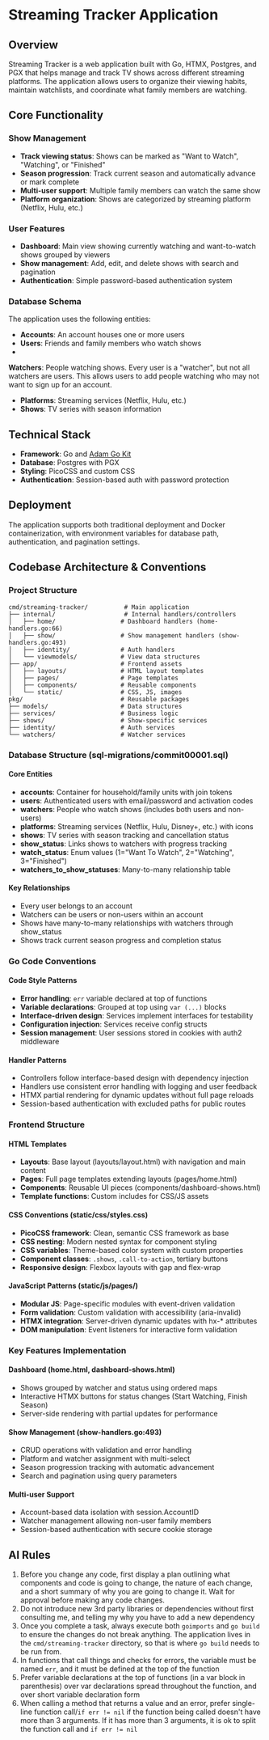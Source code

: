 # Streaming Tracker Application

## Overview

Streaming Tracker is a web application built with Go, HTMX, Postgres, and PGX that helps manage and track TV shows across different streaming platforms. The application allows users to organize their viewing habits, maintain watchlists, and coordinate what family members are watching.

## Core Functionality

### Show Management
- **Track viewing status**: Shows can be marked as "Want to Watch", "Watching", or "Finished"
- **Season progression**: Track current season and automatically advance or mark complete
- **Multi-user support**: Multiple family members can watch the same show 
- **Platform organization**: Shows are categorized by streaming platform (Netflix, Hulu, etc.)

### User Features
- **Dashboard**: Main view showing currently watching and want-to-watch shows grouped by viewers
- **Show management**: Add, edit, and delete shows with search and pagination
- **Authentication**: Simple password-based authentication system

### Database Schema
The application uses the following entities:
- **Accounts**: An account houses one or more users
- **Users**: Friends and family members who watch shows
- 
**Watchers**: People watching shows. Every user is a "watcher", but not all watchers are users. This allows users to add people watching who may not want to sign up for an account.
- **Platforms**: Streaming services (Netflix, Hulu, etc.)
- **Shows**: TV series with season information

## Technical Stack

- **Framework**: Go and [Adam Go Kit](https://github.com/adampresley/adamgokit)
- **Database**: Postgres with PGX
- **Styling**: PicoCSS and custom CSS
- **Authentication**: Session-based auth with password protection

## Deployment

The application supports both traditional deployment and Docker containerization, with environment variables for database path, authentication, and pagination settings.

## Codebase Architecture & Conventions

### Project Structure
```
cmd/streaming-tracker/          # Main application
├── internal/                   # Internal handlers/controllers
│   ├── home/                  # Dashboard handlers (home-handlers.go:66)
│   ├── show/                  # Show management handlers (show-handlers.go:493)
│   ├── identity/              # Auth handlers
│   └── viewmodels/            # View data structures
├── app/                       # Frontend assets
│   ├── layouts/               # HTML layout templates
│   ├── pages/                 # Page templates
│   ├── components/            # Reusable components
│   └── static/                # CSS, JS, images
pkg/                           # Reusable packages
├── models/                    # Data structures
├── services/                  # Business logic
├── shows/                     # Show-specific services
├── identity/                  # Auth services
└── watchers/                  # Watcher services
```

### Database Structure (sql-migrations/commit00001.sql)

#### Core Entities
- **accounts**: Container for household/family units with join tokens
- **users**: Authenticated users with email/password and activation codes
- **watchers**: People who watch shows (includes both users and non-users)
- **platforms**: Streaming services (Netflix, Hulu, Disney+, etc.) with icons
- **shows**: TV series with season tracking and cancellation status
- **show_status**: Links shows to watchers with progress tracking
- **watch_status**: Enum values (1="Want To Watch", 2="Watching", 3="Finished")
- **watchers_to_show_statuses**: Many-to-many relationship table

#### Key Relationships
- Every user belongs to an account
- Watchers can be users or non-users within an account
- Shows have many-to-many relationships with watchers through show_status
- Shows track current season progress and completion status

### Go Code Conventions

#### Code Style Patterns
- **Error handling**: `err` variable declared at top of functions
- **Variable declarations**: Grouped at top using `var (...)` blocks
- **Interface-driven design**: Services implement interfaces for testability
- **Configuration injection**: Services receive config structs
- **Session management**: User sessions stored in cookies with auth2 middleware

#### Handler Patterns
- Controllers follow interface-based design with dependency injection
- Handlers use consistent error handling with logging and user feedback
- HTMX partial rendering for dynamic updates without full page reloads
- Session-based authentication with excluded paths for public routes

### Frontend Structure

#### HTML Templates
- **Layouts**: Base layout (layouts/layout.html) with navigation and main content
- **Pages**: Full page templates extending layouts (pages/home.html)
- **Components**: Reusable UI pieces (components/dashboard-shows.html)
- **Template functions**: Custom includes for CSS/JS assets

#### CSS Conventions (static/css/styles.css)
- **PicoCSS framework**: Clean, semantic CSS framework as base
- **CSS nesting**: Modern nested syntax for component styling
- **CSS variables**: Theme-based color system with custom properties
- **Component classes**: `.shows`, `.call-to-action`, tertiary buttons
- **Responsive design**: Flexbox layouts with gap and flex-wrap

#### JavaScript Patterns (static/js/pages/)
- **Modular JS**: Page-specific modules with event-driven validation
- **Form validation**: Custom validation with accessibility (aria-invalid)
- **HTMX integration**: Server-driven dynamic updates with hx-* attributes
- **DOM manipulation**: Event listeners for interactive form validation

### Key Features Implementation

#### Dashboard (home.html, dashboard-shows.html)
- Shows grouped by watcher and status using ordered maps
- Interactive HTMX buttons for status changes (Start Watching, Finish Season)
- Server-side rendering with partial updates for performance

#### Show Management (show-handlers.go:493)
- CRUD operations with validation and error handling
- Platform and watcher assignment with multi-select
- Season progression tracking with automatic advancement
- Search and pagination using query parameters

#### Multi-user Support
- Account-based data isolation with session.AccountID
- Watcher management allowing non-user family members
- Session-based authentication with secure cookie storage

## AI Rules

1. Before you change any code, first display a plan outlining what components and code is going to change, the nature of each change, and a short summary of why you are going to change it. Wait for approval before making any code changes.
2. Do not introduce new 3rd party libraries or dependencies without first consulting me, and telling my why you have to add a new dependency
3. Once you complete a task, always execute both `goimports` and `go build` to ensure the changes do not break anything. The application lives in the `cmd/streaming-tracker` directory, so that is where `go build` needs to be run from.
4. In functions that call things and checks for errors, the variable must be named `err`, and it must be defined at the top of the function
5. Prefer variable declarations at the top of functions (in a var block in parenthesis) over var declarations spread throughout the function, and over short variable declaration form
6. When calling a method that returns a value and an error, prefer single-line function call/`if err != nil` if the function being called doesn't have more than 3 arguments. If it has more than 3 arguments, it is ok to split the function call and `if err != nil`
